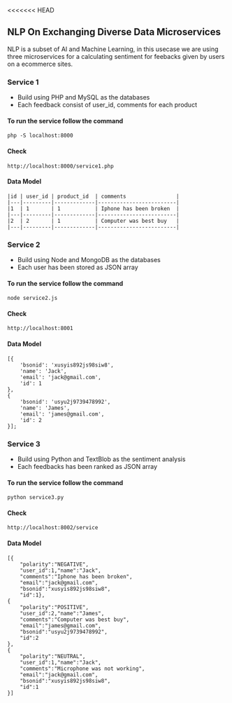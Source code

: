 <<<<<<< HEAD

## NLP On Exchanging Diverse Data Microservices

NLP is a subset of AI and Machine Learning, in this usecase we are using three microservices for a calculating sentiment for 
feebacks given by users on a ecommerce sites.

### Service 1
- Build using PHP and MySQL as the databases
- Each feedback consist of user_id, comments for each product

#### To run the service follow the command
    php -S localhost:8000
	
#### Check
    http://localhost:8000/service1.php

#### Data Model

	|id | user_id | product_id  | comments                |
	|---|---------|-------------|-------------------------|
	|1  | 1       | 1           | Iphone has been broken  |
	|---|---------|-------------|-------------------------|
	|2  | 2       | 1           | Computer was best buy   |
	|---|---------|-------------|-------------------------|


### Service 2
- Build using Node and MongoDB as the databases
- Each user has been stored as JSON array

#### To run the service follow the command
    node service2.js

#### Check
    http://localhost:8001
    
#### Data Model

	[{
		'bsonid': 'xusyis892js98siw8',
		'name': 'Jack',
		'email': 'jack@gmail.com',
		'id': 1 
	},
	{
		'bsonid': 'usyu2j9739478992',
		'name': 'James',
		'email': 'james@gmail.com',
		'id': 2
	}];


### Service 3
- Build using Python and TextBlob as the sentiment analysis 
- Each feedbacks has been ranked as JSON array

#### To run the service follow the command
    python service3.py
    
#### Check
    http://localhost:8002/service
    
#### Data Model

	[{
		"polarity":"NEGATIVE",
		"user_id":1,"name":"Jack",
		"comments":"Iphone has been broken",
		"email":"jack@gmail.com",
		"bsonid":"xusyis892js98siw8",
		"id":1},
	{
		"polarity":"POSITIVE",
		"user_id":2,"name":"James",
		"comments":"Computer was best buy",
		"email":"james@gmail.com",
		"bsonid":"usyu2j9739478992",
		"id":2
	},
	{
		"polarity":"NEUTRAL",
		"user_id":1,"name":"Jack",
		"comments":"Microphone was not working",
		"email":"jack@gmail.com",
		"bsonid":"xusyis892js98siw8",
		"id":1
	}]

